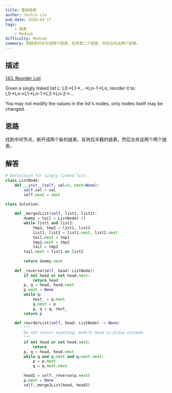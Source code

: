 ```yaml
---
title: 重排链表
author: Jachin Lin
pub_date: 2020-04-17
tags:
    - 链表
    - Medium
difficulty: Medium
summary: 原链表对半分成两个链表，反转第二个链表，然后合并这两个链表。
---
```


## 描述 

[143. Reorder List](https://leetcode.com/problems/reorder-list/)

Given a singly linked list L: L0→L1→…→Ln-1→Ln,
reorder it to: L0→Ln→L1→Ln-1→L2→Ln-2→…

You may not modify the values in the list's nodes, only nodes itself may be changed.
## 思路

找到中间节点，断开成两个新的链表，反转后半截的链表，然后合并这两个两个链表。

## 解答

```python
# Definition for singly-linked list.
class ListNode:
    def __init__(self, val=0, next=None):
        self.val = val
        self.next = next

class Solution:
    
    def _merge2List(self, list1, list2):
        dummy = tail = ListNode(-1)
        while list1 and list2:
            tmp1, tmp2 = list1, list2
            list1, list2 = list1.next, list2.next
            tail.next = tmp1
            tmp1.next = tmp2
            tail = tmp2
        tail.next = list1 or list2
        
        return dummy.next
    
    def _reverse(self, head: ListNode):
        if not head or not head.next:
            return head
        p, q = head, head.next
        p.next = None
        while q:
            next_ = q.next
            q.next = p
            p, q = q, next_
        return p
    
    def reorderList(self, head: ListNode) -> None:
        """
        Do not return anything, modify head in-place instead.
        """
        if not head or not head.next:
            return
        p, q = head, head.next
        while q and q.next and q.next.next:
            p = p.next
            q = q.next.next
        
        head2 = self._reverse(p.next)
        p.next = None
        self._merge2List(head, head2)
        
```